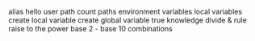 alias
hello user
path
count paths
environment variables
local variables
create local variable
create global variable
true knowledge
divide & rule
raise to the power
base 2 - base 10
combinations
